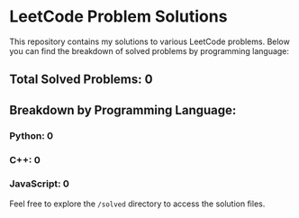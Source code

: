 # LeetCode Problem Solutions

This repository contains my solutions to various LeetCode problems. Below you can find the breakdown of solved problems by programming language:

## Total Solved Problems: 0

## Breakdown by Programming Language:

### Python: 0

### C++: 0

### JavaScript: 0

Feel free to explore the `/solved` directory to access the solution files.
